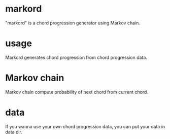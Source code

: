 # markord

"markord" is a chord progression generator using Markov chain.

# usage
Markord generates chord progression from chord progression data.

# Markov chain
Markov chain compute probability of next chord from current chord.

# data
If you wanna use your own chord progression data,
you can put your data in data dir.
